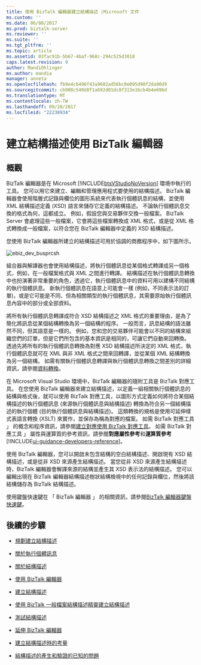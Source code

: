 ```yaml
---
title: 使用 BizTalk 編輯器建立結構描述 |Microsoft 文件
ms.custom: ''
ms.date: 06/08/2017
ms.prod: biztalk-server
ms.reviewer: ''
ms.suite: ''
ms.tgt_pltfrm: ''
ms.topic: article
ms.assetid: 03fac91b-5b67-4baf-968c-294c525d3018
caps.latest.revision: 9
author: MandiOhlinger
ms.author: mandia
manager: anneta
ms.openlocfilehash: fb9e4c6496f43a9602ad56bc0e095d98f2da90d9
ms.sourcegitcommit: cb908c540d8f1a692d01dc8f313e16cb4b4e696d
ms.translationtype: MT
ms.contentlocale: zh-TW
ms.lasthandoff: 09/20/2017
ms.locfileid: "22238934"
---
```

# <a name="create-schemas-using-biztalk-editor"></a>建立結構描述使用 BizTalk 編輯器

## <a name="overview"></a>概觀
BizTalk 編輯器是在 Microsoft [!INCLUDE[btsVStudioNoVersion](../includes/btsvstudionoversion-md.md)] 環境中執行的工具。 您可以用它來建立、編輯和管理應用程式要使用的結構描述。 BizTalk 編輯器會使用階層式記錄與欄位的圖形系統來代表執行個體訊息的結構，並使用 XML 結構描述定義 (XSD) 語言來儲存它定義的結構描述。 不論執行個體訊息交換的格式為何，這都成立。 例如，假設您與交易夥伴交換一般檔案。 BizTalk Server 會處理這些一般檔案，它會將這些檔案轉換成 XML 格式，或是從 XML 格式轉換成一般檔案，以符合您在 BizTalk 編輯器中定義的 XSD 結構描述。  
  
 您使用 BizTalk 編輯器所建立的結構描述可用於協調的商務程序中，如下圖所示。  
  
 ![](../core/media/ebiz-dev-busprcsh.gif "ebiz_dev_busprcsh")  
  
 組合器與解譯器也會使用結構描述，將執行個體訊息從某個格式轉譯成另一個格式，例如，在一般檔案格式與 XML 之間進行轉譯。 結構描述在執行個體訊息轉換中也扮演著非常重要的角色，透過它，執行個體訊息中的資料可用以建構不同結構的執行個體訊息。 新執行個體訊息在語意上可能會一樣 (例如，不同表示法的訂單)，或是它可能是不同、但為相關類型的執行個體訊息，其需要原始執行個體訊息內容中的部分或全部資料。  
  
 將所有執行個體訊息轉譯成符合 XSD 結構描述之 XML 格式的重要理由，是為了簡化將訊息從某個結構轉換為另一個結構的程序。 一般而言，訊息結構的語法雖然不同，但其語意是一樣的。 例如，您和您的交易夥伴可能會以不同的結構來組織您們的訂單，但是它們所包含的基本資訊是相同的，可讓它們自動來回轉換。 透過先將所有的執行個體訊息轉換為對應 XSD 結構描述所決定的 XML 格式，執行個體訊息就可在 XML 與非 XML 格式之間來回轉譯，並從某個 XML 結構轉換為另一個結構。 如需有關執行個體訊息轉譯與執行個體訊息轉換之間差別的詳細資訊，請參閱[資料轉換](../core/data-transformation.md)。  
  
 在 Microsoft Visual Studio 環境中，BizTalk 編輯器的隨附工具是 BizTalk 對應工具。 在您使用 BizTalk 編輯器來建立結構描述，以定義一組相關執行個體訊息的結構與格式後，就可以使用 BizTalk 對應工具，以圖形方式定義如何將符合某個結構描述的執行個體訊息 (來源執行個體訊息與結構描述) 轉換為符合另一個結構描述的執行個體 (目的執行個體訊息與結構描述)。 這類轉換的規格是使用可延伸樣式表語言轉換 (XSLT) 來實作，並保存為稱為對應的檔案。 如需 BizTalk 對應工具 」 的概念和程序資訊，請參閱[建立對應使用 BizTalk 對應工具](../core/creating-maps-using-biztalk-mapper.md)。 如需 BizTalk 對應工具 」 屬性與運算質的參考資訊，請參閱**對應屬性參考**和**運算質參考**[!INCLUDE[ui-guidance-developers-reference](../includes/ui-guidance-developers-reference.md)]。  
  
 使用 BizTalk 編輯器，您可以開啟未包含結構的空白結構描述、開啟現有 XSD 結構描述，或是從非 XSD 來源產生結構描述。 當您從非 XSD 來源產生結構描述時，BizTalk 編輯器會解譯來源的結構並產生其 XSD 表示法的結構描述。 您可以編輯出現在 BizTalk 編輯器結構描述樹狀結構檢視中的任何記錄與欄位，然後將該結構儲存為 BizTalk 結構描述。  
  
 使用鍵盤快速鍵在 「 BizTalk 編輯器 」 的相關資訊，請參閱[BizTalk 編輯器鍵盤快速鍵](../core/biztalk-editor-keyboard-shortcuts.md)。  
  
## <a name="next-steps"></a>後續的步驟
  
-   [規劃建立結構描述](../core/planning-for-schema-creation.md)  
  
-   [關於執行個體訊息](../core/about-instance-messages.md)  
  
-   [關於結構描述](../core/about-schemas.md)  
  
-   [使用 BizTalk 編輯器](../core/using-biztalk-editor.md)  
  
-   [建立結構描述](../core/creating-schemas.md)  
  
-   [使用 BizTalk 一般檔案結構描述精靈建立結構描述](../core/creating-schemas-using-biztalk-flat-file-schema-wizard.md)  
  
-   [測試結構描述](../core/testing-schemas.md)  
  
-   [延伸 BizTalk 編輯器](../core/extending-biztalk-editor.md)  
  
-   [建立結構描述時的考量](../core/considerations-when-creating-schemas.md)  
  
-   [結構描述的產生和驗證的已知的問題](../core/known-issues-with-schema-generation-and-validation.md)